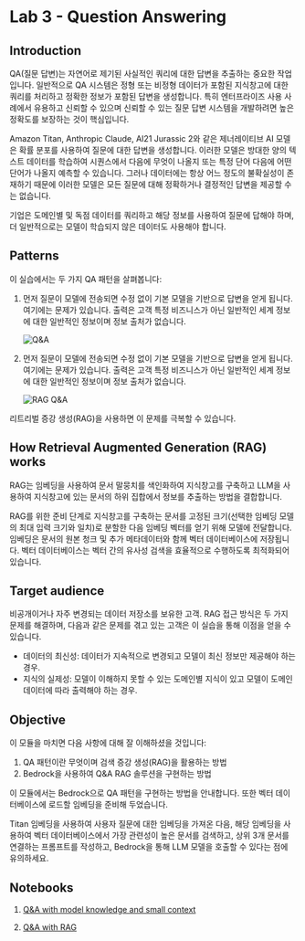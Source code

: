 # Lab 3 - Question Answering

## Introduction

QA(질문 답변)는 자연어로 제기된 사실적인 쿼리에 대한 답변을 추출하는 중요한 작업입니다. 일반적으로 QA 시스템은 정형 또는 비정형 데이터가 포함된 지식창고에 대한 쿼리를 처리하고 정확한 정보가 포함된 답변을 생성합니다. 특히 엔터프라이즈 사용 사례에서 유용하고 신뢰할 수 있으며 신뢰할 수 있는 질문 답변 시스템을 개발하려면 높은 정확도를 보장하는 것이 핵심입니다.

Amazon Titan, Anthropic Claude, AI21 Jurassic 2와 같은 제너레이티브 AI 모델은 확률 분포를 사용하여 질문에 대한 답변을 생성합니다. 이러한 모델은 방대한 양의 텍스트 데이터를 학습하여 시퀀스에서 다음에 무엇이 나올지 또는 특정 단어 다음에 어떤 단어가 나올지 예측할 수 있습니다. 그러나 데이터에는 항상 어느 정도의 불확실성이 존재하기 때문에 이러한 모델은 모든 질문에 대해 정확하거나 결정적인 답변을 제공할 수는 없습니다.

기업은 도메인별 및 독점 데이터를 쿼리하고 해당 정보를 사용하여 질문에 답해야 하며, 더 일반적으로는 모델이 학습되지 않은 데이터도 사용해야 합니다.

## Patterns

이 실습에서는 두 가지 QA 패턴을 살펴봅니다:

1. 먼저 질문이 모델에 전송되면 수정 없이 기본 모델을 기반으로 답변을 얻게 됩니다. 여기에는 문제가 있습니다. 출력은 고객 특정 비즈니스가 아닌 일반적인 세계 정보에 대한 일반적인 정보이며 정보 출처가 없습니다.

    ![Q&A](./images/51-simple-rag.png)

2. 먼저 질문이 모델에 전송되면 수정 없이 기본 모델을 기반으로 답변을 얻게 됩니다. 여기에는 문제가 있습니다. 출력은 고객 특정 비즈니스가 아닌 일반적인 세계 정보에 대한 일반적인 정보이며 정보 출처가 없습니다.

    ![RAG Q&A](./images/52-rag-with-external-data.png)

리트리벌 증강 생성(RAG)을 사용하면 이 문제를 극복할 수 있습니다.

## How Retrieval Augmented Generation (RAG) works

RAG는 임베딩을 사용하여 문서 말뭉치를 색인화하여 지식창고를 구축하고 LLM을 사용하여 지식창고에 있는 문서의 하위 집합에서 정보를 추출하는 방법을 결합합니다.

RAG를 위한 준비 단계로 지식창고를 구축하는 문서를 고정된 크기(선택한 임베딩 모델의 최대 입력 크기와 일치)로 분할한 다음 임베딩 벡터를 얻기 위해 모델에 전달합니다. 임베딩은 문서의 원본 청크 및 추가 메타데이터와 함께 벡터 데이터베이스에 저장됩니다. 벡터 데이터베이스는 벡터 간의 유사성 검색을 효율적으로 수행하도록 최적화되어 있습니다.

## Target audience
비공개이거나 자주 변경되는 데이터 저장소를 보유한 고객. RAG 접근 방식은 두 가지 문제를 해결하며, 다음과 같은 문제를 겪고 있는 고객은 이 실습을 통해 이점을 얻을 수 있습니다.
- 데이터의 최신성: 데이터가 지속적으로 변경되고 모델이 최신 정보만 제공해야 하는 경우.
- 지식의 실제성: 모델이 이해하지 못할 수 있는 도메인별 지식이 있고 모델이 도메인 데이터에 따라 출력해야 하는 경우.

## Objective

이 모듈을 마치면 다음 사항에 대해 잘 이해하셨을 것입니다:

1. QA 패턴이란 무엇이며 검색 증강 생성(RAG)을 활용하는 방법
2. Bedrock을 사용하여 Q&A RAG 솔루션을 구현하는 방법


이 모듈에서는 Bedrock으로 QA 패턴을 구현하는 방법을 안내합니다. 또한 벡터 데이터베이스에 로드할 임베딩을 준비해 두었습니다.

Titan 임베딩을 사용하여 사용자 질문에 대한 임베딩을 가져온 다음, 해당 임베딩을 사용하여 벡터 데이터베이스에서 가장 관련성이 높은 문서를 검색하고, 상위 3개 문서를 연결하는 프롬프트를 작성하고, Bedrock을 통해 LLM 모델을 호출할 수 있다는 점에 유의하세요.

## Notebooks

1. [Q&A with model knowledge and small context](./00_qa_w_bedrock_titan.ipynb)

2. [Q&A with RAG](./01_qa_w_rag_claude.ipynb)